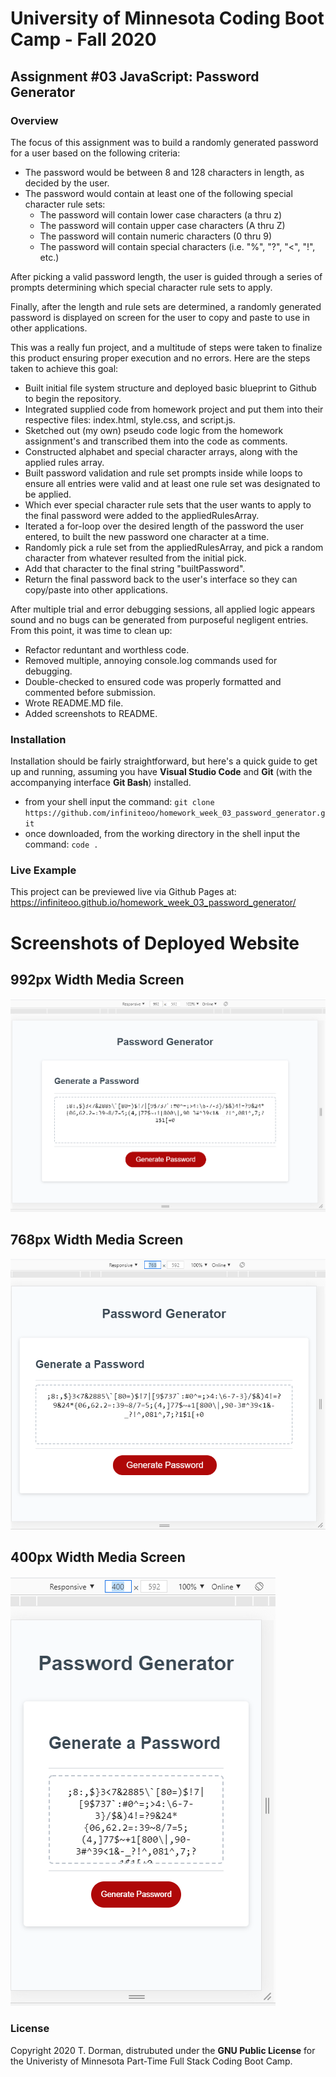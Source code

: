 # University of Minnesota Coding Boot Camp - Fall 2020 
## Assignment #03 JavaScript: Password Generator


### Overview

The focus of this assignment was to build a randomly generated password for a user based on the following criteria:

* The password would be between 8 and 128 characters in length, as decided by the user.
* The password would contain at least one of the following special character rule sets:
    * The password will contain lower case characters (a thru z)
    * The password will contain upper case characters (A thru Z)
    * The password will contain numeric characters (0 thru 9)
    * The password will contain special characters (i.e. "%", "?", "<", "!", etc.)

After picking a valid password length, the user is guided through a series of prompts determining which special character rule sets to apply.

Finally, after the length and rule sets are determined, a randomly generated password is displayed on screen for the user to copy and paste to use in other applications.

This was a really fun project, and a multitude of steps were taken to finalize this product ensuring proper execution and no errors.  Here are the steps taken to achieve this goal:

* Built initial file system structure and deployed basic blueprint to Github to begin the repository.
* Integrated supplied code from homework project and put them into their respective files: index.html, style.css, and script.js.
* Sketched out (my own) pseudo code logic from the homework assignment's and transcribed them into the code as comments.
* Constructed alphabet and special character arrays, along with the applied rules array.
* Built password validation and rule set prompts inside while loops to ensure all entries were valid and at least one rule set was designated to be applied.
* Which ever special character rule sets that the user wants to apply to the final password were added to the appliedRulesArray.
* Iterated a for-loop over the desired length of the password the user entered, to built the new password one character at a time.
* Randomly pick a rule set from the appliedRulesArray, and pick a random character from whatever resulted from the initial pick.
* Add that character to the final string "builtPassword".
* Return the final password back to the user's interface so they can copy/paste into other applications.

After multiple trial and error debugging sessions, all applied logic appears sound and no bugs can be generated from purposeful negligent entries.  From this point, it was time to clean up:

* Refactor reduntant and worthless code.
* Removed multiple, annoying console.log commands used for debugging.
* Double-checked to ensured code was properly formatted and commented before submission.
* Wrote README.MD file.
* Added screenshots to README.
 

### Installation

Installation should be fairly straightforward, but here's a quick guide to get up and running, assuming you have **Visual Studio Code** and **Git** (with the accompanying interface **Git Bash**) installed.

* from your shell input the command: `git clone https://github.com/infiniteoo/homework_week_03_password_generator.git`
* once downloaded, from the working directory in the shell input the command: `code .`


### Live Example

This project can be previewed live via Github Pages at: https://infiniteoo.github.io/homework_week_03_password_generator/

# Screenshots of Deployed Website

## 992px Width Media Screen
![screenshot 992px width: index.html](/img/992px_passwordGenerator.PNG)

## 768px Width Media Screen
![screenshot 768px width: index.html](/img/768px_passwordGenerator.PNG)

## 400px Width Media Screen
![screenshot 400px width: index.html](/img/400px_passwordGenerator.PNG)




### License

Copyright 2020 T. Dorman, distrubuted under the **GNU Public License** for the Univeristy of Minnesota Part-Time Full Stack Coding Boot Camp.














